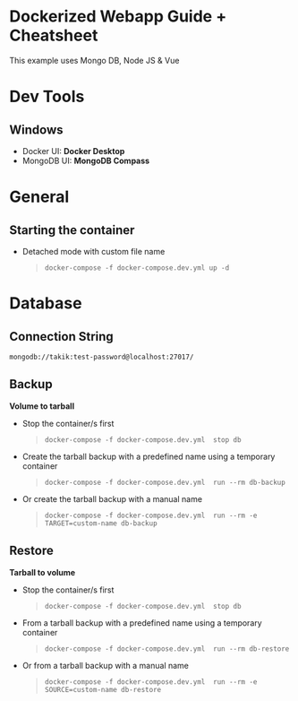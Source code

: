 # Dockerized Webapp Guide + Cheatsheet

This example uses Mongo DB, Node JS & Vue

# Dev Tools

## Windows

- Docker UI: **Docker Desktop**
- MongoDB UI: **MongoDB Compass**

# General

## Starting the container

- Detached mode with custom file name
    > ``docker-compose -f docker-compose.dev.yml up -d``

# Database

## Connection String

```
mongodb://takik:test-password@localhost:27017/
```

## Backup

**Volume to tarball**

- Stop the container/s first
    > ``docker-compose -f docker-compose.dev.yml  stop db``
- Create the tarball backup with a predefined name using a temporary container
    > ``docker-compose -f docker-compose.dev.yml  run --rm db-backup``
- Or create the tarball backup with a manual name
    > ``docker-compose -f docker-compose.dev.yml  run --rm -e TARGET=custom-name db-backup``

## Restore

**Tarball to volume**

- Stop the container/s first
    > ``docker-compose -f docker-compose.dev.yml  stop db``
- From a tarball backup with a predefined name using a temporary container
    > ``docker-compose -f docker-compose.dev.yml  run --rm db-restore``
- Or from a tarball backup with a manual name
    > ``docker-compose -f docker-compose.dev.yml  run --rm -e SOURCE=custom-name db-restore``
